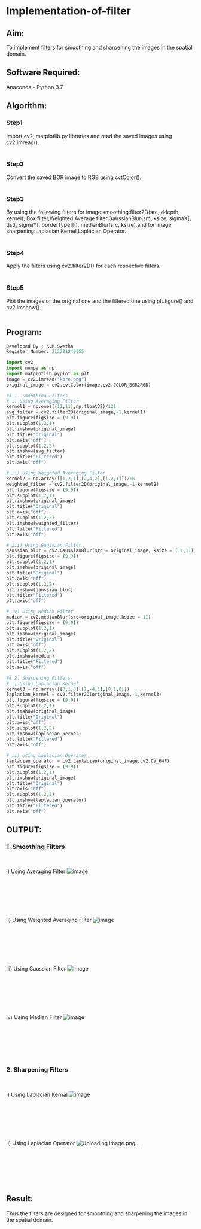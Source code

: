 # Implementation-of-filter
## Aim:
To implement filters for smoothing and sharpening the images in the spatial domain.

## Software Required:
Anaconda - Python 3.7

## Algorithm:
### Step1
Import cv2, matplotlib.py libraries and read the saved images using cv2.imread().
</br>
</br> 

### Step2
Convert the saved BGR image to RGB using cvtColor().
</br>
</br> 

### Step3
By using the following filters for image smoothing:filter2D(src, ddepth, kernel), Box filter,Weighted Average filter,GaussianBlur(src, ksize, sigmaX[, dst[, sigmaY[, borderType]]]), medianBlur(src, ksize),and for image sharpening:Laplacian Kernel,Laplacian Operator.
</br>
</br> 

### Step4
Apply the filters using cv2.filter2D() for each respective filters.
</br>
</br> 

### Step5
Plot the images of the original one and the filtered one using plt.figure() and cv2.imshow().
</br>
</br> 

## Program:
```python
Developed By : K.M.Swetha
Register Number: 212221240055

import cv2
import numpy as np
import matplotlib.pyplot as plt
image = cv2.imread("kore.png")
original_image = cv2.cvtColor(image,cv2.COLOR_BGR2RGB)

## 1. Smoothing Filters
# i) Using Averaging Filter
kernel1 = np.ones((11,11),np.float32)/121
avg_filter = cv2.filter2D(original_image,-1,kernel1)
plt.figure(figsize = (9,9))
plt.subplot(1,2,1)
plt.imshow(original_image)
plt.title("Original")
plt.axis("off")
plt.subplot(1,2,2)
plt.imshow(avg_filter)
plt.title("Filtered")
plt.axis("off")

# ii) Using Weighted Averaging Filter
kernel2 = np.array([[1,2,1],[2,4,2],[1,2,1]])/16
weighted_filter = cv2.filter2D(original_image,-1,kernel2)
plt.figure(figsize = (9,9))
plt.subplot(1,2,1)
plt.imshow(original_image)
plt.title("Original")
plt.axis("off")
plt.subplot(1,2,2)
plt.imshow(weighted_filter)
plt.title("Filtered")
plt.axis("off")

# iii) Using Gaussian Filter
gaussian_blur = cv2.GaussianBlur(src = original_image, ksize = (11,11), sigmaX=0, sigmaY=0)
plt.figure(figsize = (9,9))
plt.subplot(1,2,1)
plt.imshow(original_image)
plt.title("Original")
plt.axis("off")
plt.subplot(1,2,2)
plt.imshow(gaussian_blur)
plt.title("Filtered")
plt.axis("off")

# iv) Using Median Filter
median = cv2.medianBlur(src=original_image,ksize = 11)
plt.figure(figsize = (9,9))
plt.subplot(1,2,1)
plt.imshow(original_image)
plt.title("Original")
plt.axis("off")
plt.subplot(1,2,2)
plt.imshow(median)
plt.title("Filtered")
plt.axis("off")

## 2. Sharpening Filters
# i) Using Laplacian Kernel
kernel3 = np.array([[0,1,0],[1,-4,1],[0,1,0]])
laplacian_kernel = cv2.filter2D(original_image,-1,kernel3)
plt.figure(figsize = (9,9))
plt.subplot(1,2,1)
plt.imshow(original_image)
plt.title("Original")
plt.axis("off")
plt.subplot(1,2,2)
plt.imshow(laplacian_kernel)
plt.title("Filtered")
plt.axis("off")

# ii) Using Laplacian Operator
laplacian_operator = cv2.Laplacian(original_image,cv2.CV_64F)
plt.figure(figsize = (9,9))
plt.subplot(1,2,1)
plt.imshow(original_image)
plt.title("Original")
plt.axis("off")
plt.subplot(1,2,2)
plt.imshow(laplacian_operator)
plt.title("Filtered")
plt.axis("off")
```
## OUTPUT:
### 1. Smoothing Filters
</br>

i) Using Averaging Filter
![image](https://github.com/swethamohanraj/Implementation-of-filter/assets/94228215/b89e35b9-297b-4673-93c0-3a5beba7e0e4)

</br>
</br>
</br>
</br>
</br>

ii) Using Weighted Averaging Filter
![image](https://github.com/swethamohanraj/Implementation-of-filter/assets/94228215/8cf8a439-3759-45b8-b5af-5b845cc237bd)

</br>
</br>
</br>
</br>
</br>

iii) Using Gaussian Filter
![image](https://github.com/swethamohanraj/Implementation-of-filter/assets/94228215/bc73e315-b6e0-49f4-947b-1d33e1db9be6)

</br>
</br>
</br>
</br>
</br>

iv) Using Median Filter
![image](https://github.com/swethamohanraj/Implementation-of-filter/assets/94228215/ce3aa1ce-3a68-4c90-ab90-9db1395a90e5)

</br>
</br>
</br>
</br>
</br>

### 2. Sharpening Filters
</br>

i) Using Laplacian Kernal
![image](https://github.com/swethamohanraj/Implementation-of-filter/assets/94228215/f80083c2-2642-46c6-b3b3-da6828dcdb72)

</br>
</br>
</br>
</br>
</br>

ii) Using Laplacian Operator
![Uploading image.png…]()

</br>
</br>
</br>
</br>
</br>

## Result:
Thus the filters are designed for smoothing and sharpening the images in the spatial domain.

